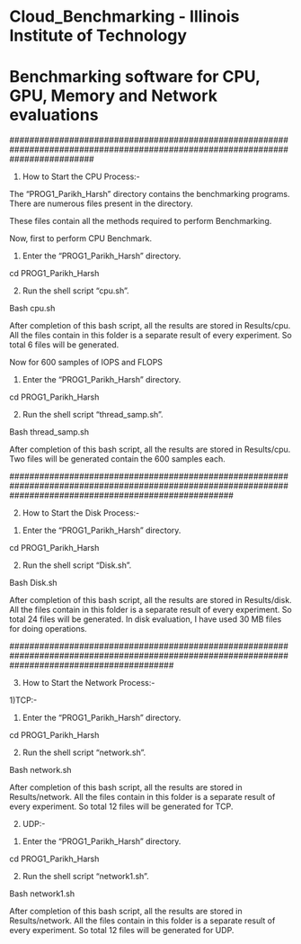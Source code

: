 # Cloud_Benchmarking - Illinois Institute of Technology


# Benchmarking software for CPU, GPU, Memory and Network evaluations

#################################################################################################################################



1. How to Start the CPU Process:- 

The “PROG1_Parikh_Harsh” directory contains the benchmarking programs. There are numerous files present in the directory.   

These files contain all the methods required to perform Benchmarking. 

Now, first to perform CPU Benchmark.  


1) Enter the “PROG1_Parikh_Harsh” directory.

cd  PROG1_Parikh_Harsh

2) Run the shell script “cpu.sh”.

Bash cpu.sh

After completion of this bash script, all the results are stored in Results/cpu. All the files contain in this folder is a separate result of every experiment. So total 6 files will be generated. 


Now for 600 samples of IOPS and FLOPS

1) Enter the “PROG1_Parikh_Harsh” directory.

cd  PROG1_Parikh_Harsh

2) Run the shell script “thread_samp.sh”.

Bash thread_samp.sh


After completion of this bash script, all the results are stored in Results/cpu. Two files will be generated contain the 600 samples each. 



#############################################################################################################################################################




2. How to Start the Disk Process:-


1) Enter the “PROG1_Parikh_Harsh” directory.

cd  PROG1_Parikh_Harsh

2) Run the shell script “Disk.sh”.

Bash Disk.sh


After completion of this bash script, all the results are stored in Results/disk. All the files contain in this folder is a separate result of every experiment. So total 24 files will be generated. In disk evaluation, I have used 30 MB files for doing operations. 



#################################################################################################################################################






3. How to Start the Network Process:-



1)TCP:- 

1) Enter the “PROG1_Parikh_Harsh” directory.

cd  PROG1_Parikh_Harsh

2) Run the shell script “network.sh”.

Bash network.sh


After completion of this bash script, all the results are stored in Results/network. All the files contain in this folder is a separate result of every experiment. So total 12 files will be generated for TCP.



2) UDP:-

1. Enter the “PROG1_Parikh_Harsh” directory.

cd  PROG1_Parikh_Harsh

2. Run the shell script “network1.sh”.

Bash network1.sh


After completion of this bash script, all the results are stored in Results/network. All the files contain in this folder is a separate result of every experiment. So total 12 files will be generated for UDP.

